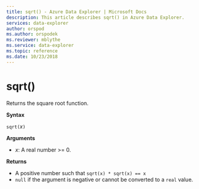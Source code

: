 ```yaml
---
title: sqrt() - Azure Data Explorer | Microsoft Docs
description: This article describes sqrt() in Azure Data Explorer.
services: data-explorer
author: orspod
ms.author: orspodek
ms.reviewer: mblythe
ms.service: data-explorer
ms.topic: reference
ms.date: 10/23/2018
---
```

# sqrt()

Returns the square root function.  

**Syntax**

`sqrt(`*x*`)`

**Arguments**

* *x*: A real number >= 0.

**Returns**

* A positive number such that `sqrt(x) * sqrt(x) == x`
* `null` if the argument is negative or cannot be converted to a `real` value. 